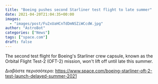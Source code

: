 ```yaml
---
title: "Boeing pushes second Starliner test flight to late summer"
date: 2021-04-20T21:04:35+00:00
images:
  - "images/post/Fu2xUaHCnTdDmNSZiWCcdW.jpg"
author: "AstroBot"
categories: ["News"]
tags: ["space.com"]
draft: false
---
```


The second test flight for Boeing's Starliner crew capsule, known as the Orbital Flight Test-2 (OFT-2) mission, won't lift off until late this summer. 

Διαβάστε περισσότερα: https://www.space.com/boeing-starliner-oft-2-test-launch-delayed-summer-2021
